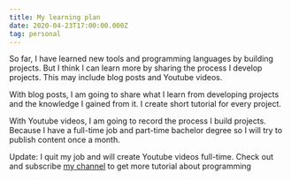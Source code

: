 ```yaml
---
title: My learning plan
date: 2020-04-23T17:00:00.000Z
tag: personal
---
```


So far, I have learned new tools and programming languages by building projects. But I think I can learn more by sharing the process I develop projects. This may include blog posts and Youtube videos.

With blog posts, I am going to share what I learn from developing projects and the knowledge I gained from it. I create short tutorial for every project.

With Youtube videos, I am going to record the process I build projects. Because I have a full-time job and part-time bachelor degree so I will try to publish content once a month.

Update: I quit my job and will create Youtube videos full-time. Check out and subscribe [my channel](https://www.youtube.com/channel/UCXykqt3V2-9bYXKWZRcH0rA) to get more tutorial about programming
